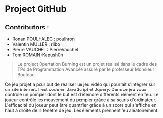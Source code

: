 # Project GitHub

## Contributors :
  - Ronan POULHALEC : poulhron
  - Valentin MULLER : rilbo
  - Pierre VAUCHEL : PierreVauchel
  - Tom ROMAIN :Kapush0n

> Le project Opertation Burning est
> un projet réalisé dans le cadre
> des TPs de Programmation Avancée
> assuré par le professeur Monsieur
> Bouteau.

Ce jeu projet a pour but de réaliser un jeu vidéo qui pourrait s'intégrer sur un site internet.
Il est codé en JavaScript et Jquery. Dans ce jeu vous contrôlé un pompier dont le but est d'éteindre différents élément en feu.
Le joueur contrôle les mouvement du pompier grâce à sa souris d'ordinateur.
L'efficacité du joueur peut être quantifier grâce à un score qui s'affiche en haut à droite de la fenêtre de jeu.
Les éléments prennent feu aléatoirement.